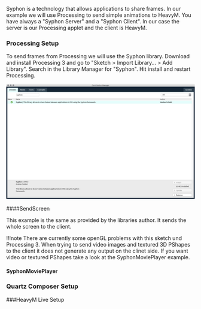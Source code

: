 Syphon is a technology that allows applications to share frames. In our example we will use Processing to send simple animations to HeavyM. You have always a "Syphon Server" and a "Syphon Client". In our case the server is our Processing applet and the client is HeavyM.  

### Processing Setup  

To send frames from  Processing we will use the Syphon library. Download and install Processing 3 and go to "Sketch > Import Library… > Add Library". Search in the Library Manager for "Syphon". Hit install and restart Processing.  

[![](images/add-lib-syphon-processing.png)](images/add-lib-syphon-processing.png)  



####SendScreen

This example is the same as provided by the libraries author. It sends the whole screen to the client.  

!!!note
    There are currently some openGL problems with this sketch und Processing 3. When trying to send video images and textured 3D PShapes to the client it does not generate any output on the clinet side. If you want video or textured PShapes take a look at the SyphonMoviePlayer example.  

#### SyphonMoviePlayer


### Quartz Composer Setup  

###HeavyM Live Setup  